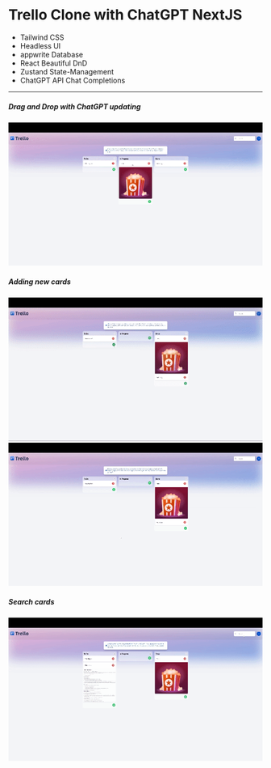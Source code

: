 # Trello Clone with ChatGPT NextJS

- Tailwind CSS
- Headless UI
- appwrite Database
- React Beautiful DnD
- Zustand State-Management
- ChatGPT API Chat Completions

<p>
<hr>

##### _Drag and Drop with ChatGPT updating_

<img src=./public/gifs/dnd.gif alt=categories width=600px>

##### _Adding new cards_

<img src=./public/gifs/add.gif alt=article width=600px>

<img src=./public/gifs/add1.gif alt=darkmode width=600px>

##### _Search cards_

<img src=./public/gifs/search.gif alt=search width=600px>
